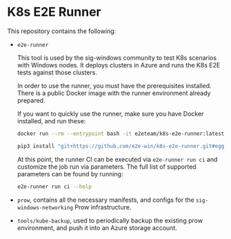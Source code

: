 # K8s E2E Runner

This repository contains the following:

* `e2e-runner`

    This tool is used by the sig-windows community to test K8s scenarios with Windows nodes. It deploys clusters in Azure and runs the K8s E2E tests against those clusters.

    In order to use the runner, you must have the prerequisites installed. There is a public Docker image with the runner environment already prepared.

    If you want to quickly use the runner, make sure you have Docker installed, and run these:

    ```bash
    docker run --rm --entrypoint bash -it e2eteam/k8s-e2e-runner:latest

    pip3 install "git+https://github.com/e2e-win/k8s-e2e-runner.git#egg=e2e-runner&subdirectory=e2e-runner"
    ```

    At this point, the runner CI can be executed via `e2e-runner run ci` and customize the job run via parameters. The full list of supported parameters can be found by running:

    ```bash
    e2e-runner run ci --help
    ```

* `prow`, contains all the necessary manifests, and configs for the `sig-windows-networking` Prow infrastructure.

* `tools/kube-backup`, used to periodically backup the existing prow environment, and push it into an Azure storage account.
